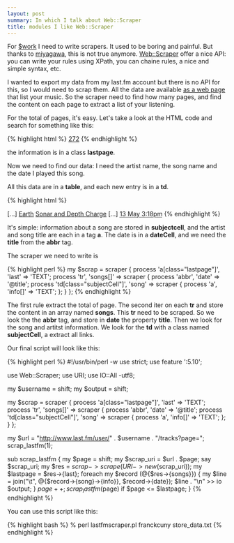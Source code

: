 ```yaml
---
layout: post
summary: In which I talk about Web::Scraper
title: modules I like Web::Scraper
---
```


For [$work](http://rtgi.fr) I need to write scrapers. It used to be boring and painful. But thanks to [miyagawa](http://search.cpan.org/~miyagawa/), this is not true anymore. [Web::Scraper](http://search.cpan.org/perldoc?Web::Scraper) offer a nice API: you can write your rules using XPath, you can chaine rules, a nice and simple syntax, etc.

I wanted to export my data from my last.fm account but there is no API for this, so I would need to scrap them. All the data are available [as a web page](http://www.last.fm/user/franckcuny/tracks) that list your music. So the scraper need to find how many pages, and find the content on each page to extract a list of your listening.

For the total of pages, it's easy. Let's take a look at the HTML code and search for something like this:

{% highlight html %}
<a class="lastpage" href="/user/franckcuny/tracks?page=272">272</a>
{% endhighlight %}

the information is in a class **lastpage**.

Now we need to find our data: I need the artist name, the song name and the date I played this song.

All this data are in a **table**, and each new entry is in a **td**.

{% highlight html %}
<tr id="r9_1580_1920248170" class="odd">
[...]
    <td class="subjectCell">
    <a href="/music/Earth">Earth</a>
    <a href="/music/Earth/_/Sonar+and+Depth+Charge">Sonar and Depth Charge</a>
    </td>
[...]
<td class="dateCell last">
    <abbr title="2009-05-13T15:18:25Z">13 May 3:18pm</abbr>
</td>
{% endhighlight %}

It's simple: information about a song are stored in **subjectcell**, and the artist and song title are each in a tag **a**. The date is in a **dateCell**, and we need the **title** from the **abbr** tag.

The scraper we need to write is

{% highlight perl %}
my $scrap = scraper {
    process 'a[class="lastpage"]', 'last'    => 'TEXT';
    process 'tr',                  'songs[]' => scraper {
        process 'abbr',                    'date' => '@title';
        process 'td[class="subjectCell"]', 'song' => scraper {
            process 'a', 'info[]' => 'TEXT';
        };
    }
};
{% endhighlight %}

The first rule extract the total of page. The second iter on each **tr** and store the content in an array named **songs**. This **tr** need to be scraped. So we look the the **abbr** tag, and store in **date** the property **title**. Then we look for the song and artitst information. We look for the **td** with a class named **subjectCell**, a extract all links.  

Our final script will look like this:

{% highlight perl %}
#!/usr/bin/perl -w
use strict;
use feature ':5.10';

use Web::Scraper;
use URI;
use IO::All -utf8;

my $username = shift;
my $output   = shift;

my $scrap = scraper {
    process 'a[class="lastpage"]', 'last'    => 'TEXT';
    process 'tr',                  'songs[]' => scraper {
        process 'abbr',                    'date' => '@title';
        process 'td[class="subjectCell"]', 'song' => scraper {
            process 'a', 'info[]' => 'TEXT';
        };
    }
};

my $url = "http://www.last.fm/user/" . $username . "/tracks?page=";
scrap_lastfm(1);

sub scrap_lastfm {
    my $page      = shift;
    my $scrap_uri = $url . $page;
    say $scrap_uri;
    my $res      = $scrap->scrape(URI->new($scrap_uri));
    my $lastpage = $res->{last};
    foreach my $record (@{$res->{songs}}) {
        my $line = join("\t", @{$record->{song}->{info}}, $record->{date});
        $line . "\n" >> io $output;
    }
    $page++;
    scrap_lastfm($page) if $page <= $lastpage;
}
{% endhighlight %}

You can use this script like this:

{% highlight bash %}
% perl lastfmscraper.pl franckcuny store_data.txt
{% endhighlight %}

